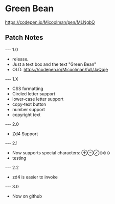 # Green Bean
https://codepen.io/Micoolman/pen/MLNgbQ


## Patch Notes
--- 1.0
- release. 
- Just a text box and the text "Green Bean" 
- OLD: https://codepen.io/Micoolman/full/JxQqje

--- 1.X
- CSS formatting 
- Circled letter support 
- lower-case letter support 
- copy-text button
- number support
- copyright text

--- 2.0 
- Zd4 Support

--- 2.1
- Now supports special characters: ⊕⊖⊘⊛⊜⊙
- testing

--- 2.2
- zd4 is easier to invoke

--- 3.0
- Now on github
